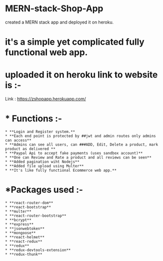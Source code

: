 # MERN-stack-Shop-App
created a MERN stack app and deployed it on heroku.

# it's a simple yet complicated fully functional web app.

# uploaded it on heroku link to website is :-
Link : https://zshopapp.herokuapp.com/

# * Functions :-
    * **Login and Register system.**
    * **Each end point is protected by ##jwt and admin routes only admins can access**
    * **Admins can see all users, can ###ADD, Edit, Delete a product, mark product as delivered **
    * **Paypal Api to accept fake payments (uses sandbox account)**
    * **One can Review and Rate a product and all reviews can be seen**
    * **Added pagination wiht Nodejs**
    * **Added file upload using Multer**
    * **It's like fully functional Ecommerce web app.**
    
# *Packages used :-
    * **react-router-dom**
    * **react-bootstrap**
    * **multer**
    * **react-router-bootstrap**
    * **bcrypt**
    * **express**
    * **jsonwebtoken**
    * **mongoose**
    * **react-helmet**
    * **react-redux**
    * **redux**
    * **redux-devtools-extension**
    * **redux-thunk**
    

